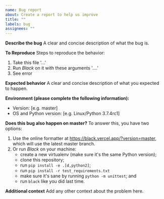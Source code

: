 ```yaml
---
name: Bug report
about: Create a report to help us improve
title: ""
labels: bug
assignees: ""
---
```


**Describe the bug** A clear and concise description of what the bug is.

**To Reproduce** Steps to reproduce the behavior:

1. Take this file '...'
1. Run _Black_ on it with these arguments '....'
1. See error

**Expected behavior** A clear and concise description of what you expected to happen.

**Environment (please complete the following information):**

- Version: \[e.g. master\]
- OS and Python version: \[e.g. Linux/Python 3.7.4rc1\]

**Does this bug also happen on master?** To answer this, you have two options:

1. Use the online formatter at <https://black.vercel.app/?version=master>, which will
   use the latest master branch.
1. Or run _Black_ on your machine:
   - create a new virtualenv (make sure it's the same Python version);
   - clone this repository;
   - run `pip install -e .[d,python2]`;
   - run `pip install -r test_requirements.txt`
   - make sure it's sane by running `python -m unittest`; and
   - run `black` like you did last time.

**Additional context** Add any other context about the problem here.
